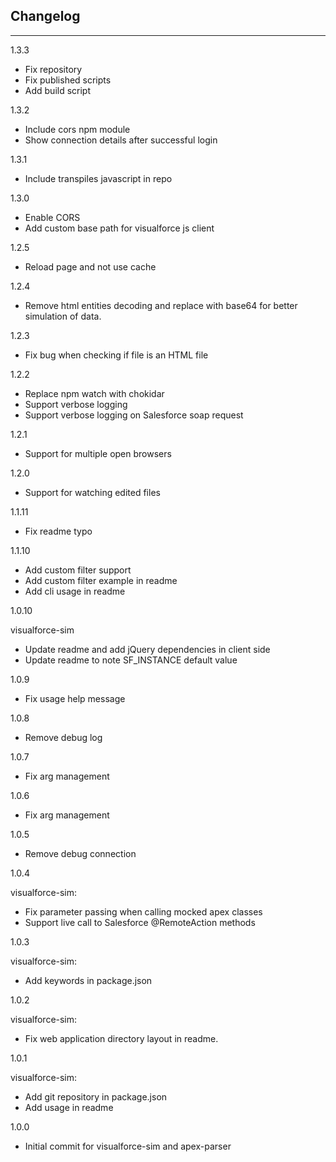 ## Changelog
---------

1.3.3

* Fix repository
* Fix published scripts
* Add build script

1.3.2

* Include cors npm module
* Show connection details after successful login

1.3.1

* Include transpiles javascript in repo

1.3.0

* Enable CORS
* Add custom base path for visualforce js client

1.2.5

* Reload page and not use cache

1.2.4

* Remove html entities decoding and replace with base64 for better simulation of data.

1.2.3

* Fix bug when checking if file is an HTML file

1.2.2

* Replace npm watch with chokidar
* Support verbose logging
* Support verbose logging on Salesforce soap request

1.2.1

* Support for multiple open browsers

1.2.0

* Support for watching edited files

1.1.11

* Fix readme typo

1.1.10

* Add custom filter support
* Add custom filter example in readme
* Add cli usage in readme

1.0.10

visualforce-sim

* Update readme and add jQuery dependencies in client side
* Update readme to note SF_INSTANCE default value

1.0.9

* Fix usage help message

1.0.8

* Remove debug log

1.0.7

* Fix arg management

1.0.6

* Fix arg management

1.0.5

* Remove debug connection

1.0.4

visualforce-sim:

* Fix parameter passing when calling mocked apex classes
* Support live call to Salesforce @RemoteAction methods

1.0.3

visualforce-sim:

* Add keywords in package.json

1.0.2

visualforce-sim:

* Fix web application directory layout in readme.

1.0.1

visualforce-sim:

* Add git repository in package.json
* Add usage in readme

1.0.0

* Initial commit for visualforce-sim and apex-parser